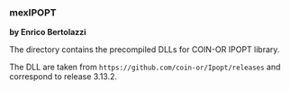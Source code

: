 ### mexIPOPT
**by Enrico Bertolazzi**

The directory contains the precompiled DLLs for COIN-OR IPOPT library.

The DLL are taken from `https://github.com/coin-or/Ipopt/releases`
and correspond to release 3.13.2.
